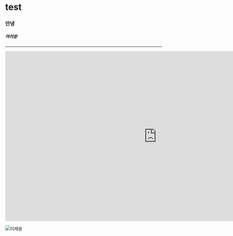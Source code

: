 # test
### 안녕
##### 여러분

---

<iframe width="972" height="547" src="https://www.youtube.com/embed/qyEqO2KWnO8" title="취재 중에 실제 미사일 공습…긴박했던 키이우 취재기 / SBS / 모아보는 뉴스" frameborder="0" allow="accelerometer; autoplay; clipboard-write; encrypted-media; gyroscope; picture-in-picture; web-share" allowfullscreen></iframe>

![이재용](http://t0.gstatic.com/licensed-image?q=tbn:ANd9GcS7wofDC9ZO4XIlVJ17zUooq8XKzD7_o1t_vTvCa1sHhqy8vnu9O1IhOO4VmZG834vR)

